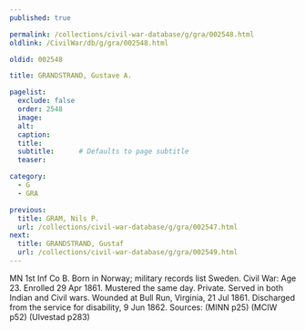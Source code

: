 ```yaml
---
published: true

permalink: /collections/civil-war-database/g/gra/002548.html
oldlink: /CivilWar/db/g/gra/002548.html

oldid: 002548

title: GRANDSTRAND, Gustave A.

pagelist:
  exclude: false
  order: 2548
  image: 
  alt:
  caption:
  title:
  subtitle:      # Defaults to page subtitle
  teaser:

category: 
  - G 
  - GRA

previous:
  title: GRAM, Nils P.
  url: /collections/civil-war-database/g/gra/002547.html  
next:
  title: GRANDSTRAND, Gustaf
  url: /collections/civil-war-database/g/gra/002549.html   
---
```

MN 1st Inf Co B. Born in Norway; military records list Sweden. Civil War: Age 23. Enrolled 29 Apr 1861. Mustered the same day. Private. Served in both Indian and Civil wars. Wounded at Bull Run, Virginia, 21 Jul 1861. Discharged from the service for disability, 9 Jun 1862. Sources: (MINN p25) (MCIW p52) (Ulvestad p283)